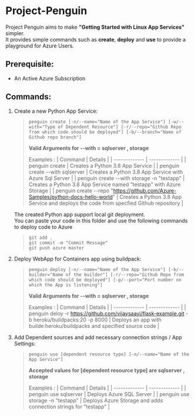 # Project-Penguin
Project Penguin aims to make **"Getting Started with Linux App Services"** simpler. <br>
It provides simple commands such as **create**, **deploy** and **use** to provide a playground for Azure Users.

## Prerequisite:
- An Active Azure Subscription

## Commands:
1. Create a new Python App Service:      
   > ```console
   > penguin create [-n/--name="Name of the App Service"] [-w/--with="Type of Dependent Resource"] [-r/--repo="Github Repo from which code should be deployed"] [-b/--branch="Name of Github repo branch"] 
   > ```
   > **Valid Arguments for --with = sqlserver , storage** <br/>
   >
   > Examples :
   > | Command  | Details |
   > | ------------- | ------------- |
   > | penguin create | Creates a Python 3.8 App Service  |
   > | penguin create --with sqlserver | Creates a Python 3.8 App Service with Azure Sql Server |
   > | penguin create --with storage -n "testapp" | Creates a Python 3.8 App Service named "testapp" with Azure Storage |
   > | penguin create --repo "https://github.com/Azure-Samples/python-docs-hello-world" | Creates a Python 3.8 App Service and deploys the code from specfied Github repository |
    
    The created Python app support local git deployment. <br>
    You can paste your code in this folder and use the following commands to deploy code to Azure
    > ```console
    > git add .
    > git commit -m "Commit Message"
    > git push azure master
    >```
    
2. Deploy WebApp for Containers app using buildpack:      
   > ```console
   > penguin deploy [-n/--name="Name of the App Service"] [-b/--builder="Name of the builder"] [-r/--repo="Github Repo from which code should be deployed"] [-p/--port="Port number on which the App is listening"] 
   > ```
   > **Valid Arguments for --with = sqlserver , storage** <br/>
   >
   > Examples :
   > | Command  | Details |
   > | ------------- | ------------- |
   > | penguin deloy -r https://github.com/vijaysaayi/flask-example.git -b heroku/buildpacks:20 -p 8000 | Deploys an app with builde:heroku/buildpacks and specified source code  |
   
3. Add Dependent sources and add necessary connection strings / App Settings:      
   > ```console
   > penguin use [dependent resource type] [-n/--name="Name of the App Service"]
   > ```
   > **Accepted values for [dependent resource type] are sqlserver , storage** <br/>
   >
   > Examples :
   > | Command  | Details |
   > | ------------- | ------------- |
   > | penguin use sqlserver | Deploys Azure SQL Server  |
   > | penguin use storage -n "testapp" | Deploys Azure Storage and adds connection strings for "testapp" |
   
   
         


